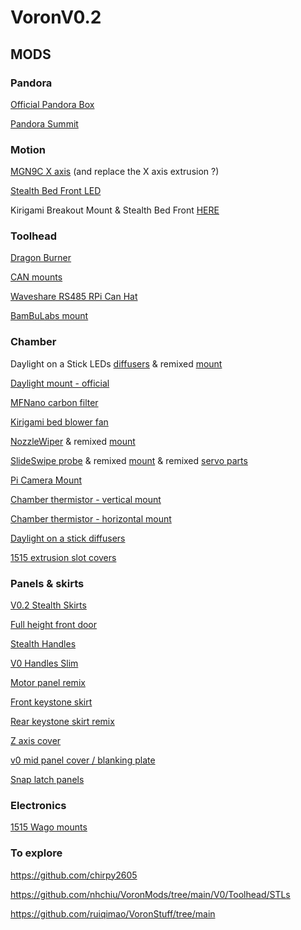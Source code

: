 # VoronV0.2

## MODS

### Pandora 

[Official Pandora Box](https://github.com/MasturMynd/Pandoras_Box)

[Pandora Summit](https://github.com/ruiqimao/VoronStuff/tree/main/Pandoras_Summit)

### Motion

[MGN9C X axis](https://github.com/ruiqimao/VoronUsers/tree/v0.2-mgn9c/printer_mods/ruiqimao/V0.2_MGN9C_X) (and replace the X axis extrusion ?)

[Stealth Bed Front LED](https://github.com/MotorDynamicsLab/LDOVoron0/tree/v02/STLs/Kirigami)

Kirigami Breakout Mount & Stealth Bed Front [HERE](https://github.com/MotorDynamicsLab/LDOVoron0/tree/v02/STLs/Kirigami)

### Toolhead

[Dragon Burner](https://github.com/chirpy2605/voron/tree/main/V0/Dragon_Burner)

[CAN mounts](https://github.com/KayosMaker/CANboard_Mounts)

[Waveshare RS485 RPi Can Hat](https://www.waveshare.com/rs485-can-hat.htm)

[BamBuLabs mount](https://github.com/VoronDesign/Voron-0/tree/Voron0.2r1/STLs/Toolheads/Hotend_Mounts/Standard)

### Chamber

Daylight on a Stick LEDs [diffusers](https://github.com/chirpy2605/voron/tree/main/V0/Daylight_on_a_Matchstick) & remixed [mount](https://www.printables.com/model/517899-voron-v0-v01-v02-daylight-on-a-matchstick-led-stri)

[Daylight mount - official](https://github.com/VoronDesign/Voron-Hardware/tree/master/Daylight/STL)

[MFNano carbon filter](https://github.com/MapleLeafMakers/MFNano)

[Kirigami bed blower fan](https://www.printables.com/model/468776-voron-v0-kirigami-bed-4010-blower)

[NozzleWiper](https://github.com/chirpy2605/voron/tree/main/V0/NozzleWiper) & remixed [mount](https://www.printables.com/model/517928-nozzlewiper-for-voron-v0-v01-v02-frame-mount-remix)

[SlideSwipe probe](https://github.com/chestwood96/SlideSwipe) & remixed [mount](https://www.printables.com/model/517924-voron-slideswipe-probe-remixed-mount) & remixed [servo parts](https://www.printables.com/model/517913-voron-slideswipe-probe-servo-arm-and-rail-mount-to)

[Pi Camera Mount](https://github.com/chirpy2605/voron/tree/main/V0/v0.2_Stuff)

[Chamber thermistor - vertical mount](https://github.com/MapleLeafMakers/V0_Chamber_Thermistor_Mount)

[Chamber thermistor - horizontal mount](https://www.printables.com/model/499851-voron-v02-chamber-thermistor-mount)

[Daylight on a stick diffusers](https://github.com/chirpy2605/voron/tree/main/V0/Daylight_on_a_Matchstick)

[1515 extrusion slot covers](https://www.thingiverse.com/thing:4177446)
 
### Panels & skirts

[V0.2 Stealth Skirts](https://mods.vorondesign.com/detail/FB646KO2cokFqN0D6vl0A?mibextid=9R9pXO)

[Full height front door](https://www.printables.com/model/476613-voron-02-full-height-door-clips)

[Stealth Handles](https://github.com/MapleLeafMakers/V0_Stealth_Handles)

[V0 Handles Slim](https://github.com/VoronDesign/VoronUsers/tree/master/printer_mods/Ch4rlesB/V0_Handles_Slim)

[Motor panel remix](https://www.printables.com/model/499045-voron-v02-motor-panels-remix)

[Front keystone skirt](https://www.printables.com/model/481813-usb-ethernet-front-keystone-for-voron-02)

[Rear keystone skirt remix](https://www.printables.com/model/517882-voron-v02-keystone-rear-skirt)

[Z axis cover](https://github.com/chirpy2605/voron/tree/main/V0/v0.2_Stuff)

[v0 mid panel cover / blanking plate](https://www.printables.com/model/517988-voron-v0-mid-panel-hole-cover-blanking-plate)

[Snap latch panels](https://www.printables.com/model/172427-voron-01-filament-latch-1515-extrusion/files)

### Electronics

[1515 Wago mounts](https://github.com/VoronDesign/VoronUsers/tree/master/printer_mods/BlueBear/Wago_221_mount)

### To explore

https://github.com/chirpy2605

https://github.com/nhchiu/VoronMods/tree/main/V0/Toolhead/STLs

https://github.com/ruiqimao/VoronStuff/tree/main


